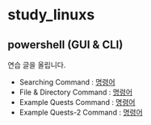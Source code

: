 # study_linuxs
## powershell (GUI & CLI)
연습 글을 올립니다.
- Searching Command : [명령어](codes/10_powershells.sh)
- File & Directory Command : [명령어](codes/20_controll_file_dir_powershell.sh)
- Example Quests Command : [명령어](codes/quests/20_basic_more_linux_commands.md)
- Example Quests-2 Command : [명령어](codes/quests/basic_more_linux_commands.md)



